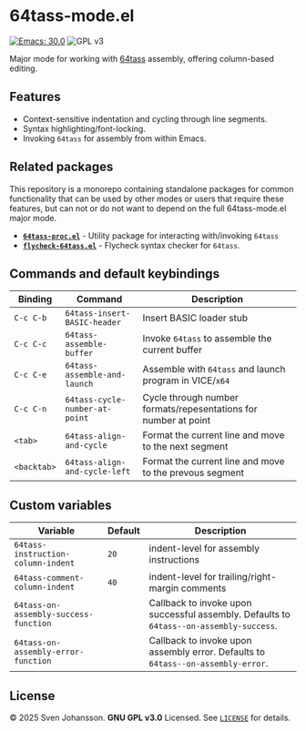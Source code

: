
# 64tass-mode.el

[![Emacs: 30.0](https://img.shields.io/badge/Emacs-30.0-blue.svg)](https://www.gnu.org/software/emacs/)
![GPL v3](https://img.shields.io/badge/license-GPL_v3-green.svg)

Major mode for working with [64tass](https://github.com/irmen/64tass) assembly, offering column-based editing.

## Features

- Context-sensitive indentation and cycling through line segments.
- Syntax highlighting/font-locking.
- Invoking `64tass` for assembly from within Emacs.

## Related packages

This repository is a monorepo containing standalone packages for common functionality that
can be used by other modes or users that require these features, but can not or do not want to
depend on the full 64tass-mode.el major mode.

- [**`64tass-proc.el`**](packages/64tass-proc.el/README.md) - Utility package for interacting with/invoking `64tass`
- [**`flycheck-64tass.el`**](packages/flycheck-64tass.el/README.md) - Flycheck syntax checker for `64tass`.

## Commands and default keybindings

| Binding     | Command                        | Description                                                     |
|-------------|--------------------------------|-----------------------------------------------------------------|
| `C-c C-b`   | `64tass-insert-BASIC-header`   | Insert BASIC loader stub                                        |
| `C-c C-c`   | `64tass-assemble-buffer`       | Invoke `64tass` to assemble the current buffer                  |
| `C-c C-e`   | `64tass-assemble-and-launch`   | Assemble with `64tass` and launch program in VICE/`x64`         |
| `C-c C-n`   | `64tass-cycle-number-at-point` | Cycle through number formats/repesentations for number at point |
| `<tab>`     | `64tass-align-and-cycle`       | Format the current line and move to the next segment            |
| `<backtab>` | `64tass-align-and-cycle-left`  | Format the current line and move to the prevous segment         |


## Custom variables

| Variable                              | Default | Description                                                                             |
|---------------------------------------|---------|-----------------------------------------------------------------------------------------|
| `64tass-instruction-column-indent`    | `20`    | indent-level for assembly instructions                                                  |
| `64tass-comment-column-indent`        | `40`    | indent-level for trailing/right-margin comments                                         |
| `64tass-on-assembly-success-function` | <fn>    | Callback to invoke upon successful assembly. Defaults to `64tass--on-assembly-success`. |
| `64tass-on-assembly-error-function`   | <fn>    | Callback to invoke upon assembly error. Defaults to `64tass--on-assembly-error`.        |

## License

© 2025 Sven Johansson. **GNU GPL v3.0** Licensed. See [`LICENSE`](LICENSE) for details.
